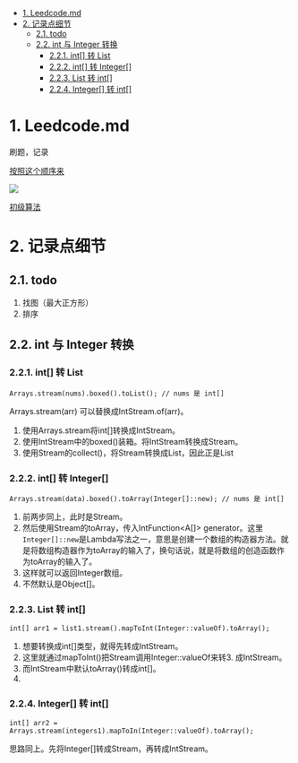 <!-- TOC -->

- [1. Leedcode.md](#1-leedcodemd)
- [2. 记录点细节](#2-记录点细节)
  - [2.1. todo](#21-todo)
  - [2.2. int 与 Integer 转换](#22-int-与-integer-转换)
    - [2.2.1. int\[\] 转 List](#221-int-转-list)
    - [2.2.2. int\[\] 转 Integer\[\]](#222-int-转-integer)
    - [2.2.3. List 转 int\[\]](#223-list-转-int)
    - [2.2.4. Integer\[\] 转 int\[\]](#224-integer-转-int)

<!-- /TOC -->

# 1. Leedcode.md

刷题，记录

[按照这个顺序来](https://www.zhihu.com/question/266888066)


![](https://cdn.jsdelivr.net/gh/gf9276/image/Leetcode/20230515164857.png)


[初级算法](https://leetcode.cn/leetbook/detail/top-interview-questions-easy/)

# 2. 记录点细节

## 2.1. todo

1. 找图（最大正方形）
2. 排序

## 2.2. int 与 Integer 转换

### 2.2.1. int[] 转 List<Integer>

```
Arrays.stream(nums).boxed().toList(); // nums 是 int[]
```

Arrays.stream(arr) 可以替换成IntStream.of(arr)。
1. 使用Arrays.stream将int[]转换成IntStream。
2. 使用IntStream中的boxed()装箱。将IntStream转换成Stream<Integer>。
3. 使用Stream的collect()，将Stream<T>转换成List<T>，因此正是List<Integer>

### 2.2.2. int[] 转 Integer[]

```
Arrays.stream(data).boxed().toArray(Integer[]::new); // nums 是 int[]
```

1. 前两步同上，此时是Stream<Integer>。
2. 然后使用Stream的toArray，传入IntFunction<A[]> generator。这里`Integer[]::new`是Lambda写法之一，意思是创建一个数组的构造器方法。就是将数组构造器作为toArray的输入了，换句话说，就是将数组的创造函数作为toArray的输入了。
3. 这样就可以返回Integer数组。
4. 不然默认是Object[]。

### 2.2.3. List<Integer> 转 int[]

```
int[] arr1 = list1.stream().mapToInt(Integer::valueOf).toArray();
```

1. 想要转换成int[]类型，就得先转成IntStream。
2. 这里就通过mapToInt()把Stream<Integer>调用Integer::valueOf来转3. 成IntStream。
4. 而IntStream中默认toArray()转成int[]。
5. 
### 2.2.4. Integer[] 转 int[]

```
int[] arr2 = Arrays.stream(integers1).mapToIn(Integer::valueOf).toArray();
```

思路同上。先将Integer[]转成Stream<Integer>，再转成IntStream。